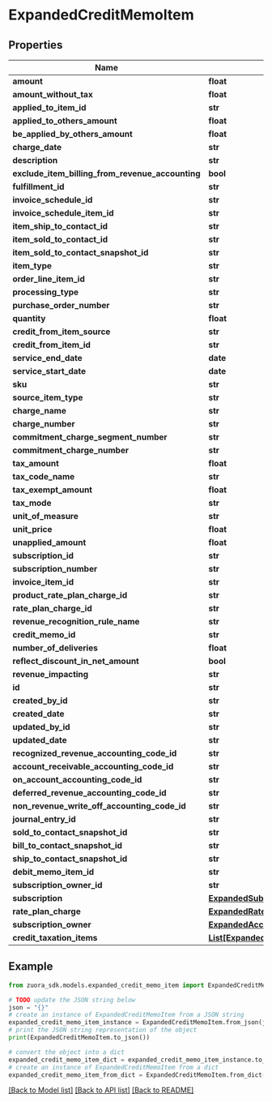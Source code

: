 # ExpandedCreditMemoItem


## Properties

Name | Type | Description | Notes
------------ | ------------- | ------------- | -------------
**amount** | **float** |  | [optional] 
**amount_without_tax** | **float** |  | [optional] 
**applied_to_item_id** | **str** |  | [optional] 
**applied_to_others_amount** | **float** |  | [optional] 
**be_applied_by_others_amount** | **float** |  | [optional] 
**charge_date** | **str** |  | [optional] 
**description** | **str** |  | [optional] 
**exclude_item_billing_from_revenue_accounting** | **bool** |  | [optional] 
**fulfillment_id** | **str** |  | [optional] 
**invoice_schedule_id** | **str** |  | [optional] 
**invoice_schedule_item_id** | **str** |  | [optional] 
**item_ship_to_contact_id** | **str** |  | [optional] 
**item_sold_to_contact_id** | **str** |  | [optional] 
**item_sold_to_contact_snapshot_id** | **str** |  | [optional] 
**item_type** | **str** |  | [optional] 
**order_line_item_id** | **str** |  | [optional] 
**processing_type** | **str** |  | [optional] 
**purchase_order_number** | **str** |  | [optional] 
**quantity** | **float** |  | [optional] 
**credit_from_item_source** | **str** |  | [optional] 
**credit_from_item_id** | **str** |  | [optional] 
**service_end_date** | **date** |  | [optional] 
**service_start_date** | **date** |  | [optional] 
**sku** | **str** |  | [optional] 
**source_item_type** | **str** |  | [optional] 
**charge_name** | **str** |  | [optional] 
**charge_number** | **str** |  | [optional] 
**commitment_charge_segment_number** | **str** |  | [optional] 
**commitment_charge_number** | **str** |  | [optional] 
**tax_amount** | **float** |  | [optional] 
**tax_code_name** | **str** |  | [optional] 
**tax_exempt_amount** | **float** |  | [optional] 
**tax_mode** | **str** |  | [optional] 
**unit_of_measure** | **str** |  | [optional] 
**unit_price** | **float** |  | [optional] 
**unapplied_amount** | **float** |  | [optional] 
**subscription_id** | **str** |  | [optional] 
**subscription_number** | **str** |  | [optional] 
**invoice_item_id** | **str** |  | [optional] 
**product_rate_plan_charge_id** | **str** |  | [optional] 
**rate_plan_charge_id** | **str** |  | [optional] 
**revenue_recognition_rule_name** | **str** |  | [optional] 
**credit_memo_id** | **str** |  | [optional] 
**number_of_deliveries** | **float** |  | [optional] 
**reflect_discount_in_net_amount** | **bool** |  | [optional] 
**revenue_impacting** | **str** |  | [optional] 
**id** | **str** |  | [optional] 
**created_by_id** | **str** |  | [optional] 
**created_date** | **str** |  | [optional] 
**updated_by_id** | **str** |  | [optional] 
**updated_date** | **str** |  | [optional] 
**recognized_revenue_accounting_code_id** | **str** |  | [optional] 
**account_receivable_accounting_code_id** | **str** |  | [optional] 
**on_account_accounting_code_id** | **str** |  | [optional] 
**deferred_revenue_accounting_code_id** | **str** |  | [optional] 
**non_revenue_write_off_accounting_code_id** | **str** |  | [optional] 
**journal_entry_id** | **str** |  | [optional] 
**sold_to_contact_snapshot_id** | **str** |  | [optional] 
**bill_to_contact_snapshot_id** | **str** |  | [optional] 
**ship_to_contact_snapshot_id** | **str** |  | [optional] 
**debit_memo_item_id** | **str** |  | [optional] 
**subscription_owner_id** | **str** |  | [optional] 
**subscription** | [**ExpandedSubscription**](ExpandedSubscription.md) |  | [optional] 
**rate_plan_charge** | [**ExpandedRatePlanCharge**](ExpandedRatePlanCharge.md) |  | [optional] 
**subscription_owner** | [**ExpandedAccount**](ExpandedAccount.md) |  | [optional] 
**credit_taxation_items** | [**List[ExpandedCreditTaxationItem]**](ExpandedCreditTaxationItem.md) |  | [optional] 

## Example

```python
from zuora_sdk.models.expanded_credit_memo_item import ExpandedCreditMemoItem

# TODO update the JSON string below
json = "{}"
# create an instance of ExpandedCreditMemoItem from a JSON string
expanded_credit_memo_item_instance = ExpandedCreditMemoItem.from_json(json)
# print the JSON string representation of the object
print(ExpandedCreditMemoItem.to_json())

# convert the object into a dict
expanded_credit_memo_item_dict = expanded_credit_memo_item_instance.to_dict()
# create an instance of ExpandedCreditMemoItem from a dict
expanded_credit_memo_item_from_dict = ExpandedCreditMemoItem.from_dict(expanded_credit_memo_item_dict)
```
[[Back to Model list]](../README.md#documentation-for-models) [[Back to API list]](../README.md#documentation-for-api-endpoints) [[Back to README]](../README.md)


